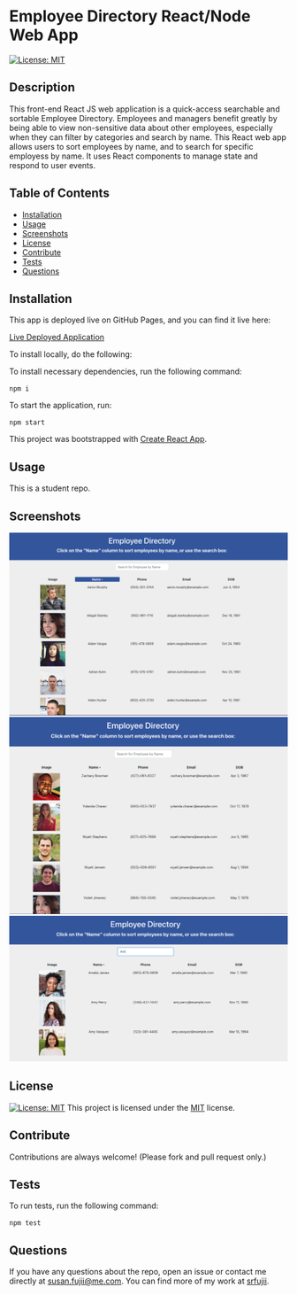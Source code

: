 # Employee Directory React/Node Web App
  [![License: MIT](https://img.shields.io/badge/License-MIT-yellow.svg)](https://opensource.org/licenses/MIT)

  ## Description

  This front-end React JS web application is a quick-access searchable and sortable Employee Directory. Employees and managers benefit greatly by being able to view non-sensitive data about other employees, especially when they can filter by categories and search by name. This React web app allows users to sort employees by name, and to search for specific employess by name. It uses React components to manage state and respond to user events.  


  ## Table of Contents

  * [Installation](#installation)
  * [Usage](#usage)
  * [Screenshots](#screenshots)
  * [License](#license)
  * [Contribute](#contribute)
  * [Tests](#tests)
  * [Questions](#questions)
 
  ## Installation

  This app is deployed live on GitHub Pages, and you can find it live here:

  [Live Deployed Application](https://srfujii.github.io/EmployeeDirectoryReactApp/)
  

  To install locally, do the following: 
  
  To install necessary dependencies, run the following command:

  ```
  npm i
  ```

  To start the application, run:

  ```
  npm start
  ```

  This project was bootstrapped with [Create React App](https://github.com/facebook/create-react-app).


  ## Usage

  This is a student repo.


  ## Screenshots

  ![Screenshot](./image01.png)
  ![Screenshot](./image02.png)
  ![Screenshot](./image03.png)


  ## License

  [![License: MIT](https://img.shields.io/badge/License-MIT-yellow.svg)](https://opensource.org/licenses/MIT) This project is licensed under the [MIT](https://opensource.org/licenses/MIT) license.


  ## Contribute

  Contributions are always welcome! (Please fork and pull request only.)


  ## Tests

  To run tests, run the following command: 

  ```
  npm test
  ```

  ## Questions

  If you have any questions about the repo, open an issue or contact me directly at susan.fujii@me.com. You can find more of my work at [srfujii](https://github.com/srfujii/).

